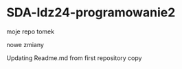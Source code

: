 # SDA-ldz24-programowanie2
moje repo
tomek

nowe zmiany

Updating Readme.md from first repository copy
